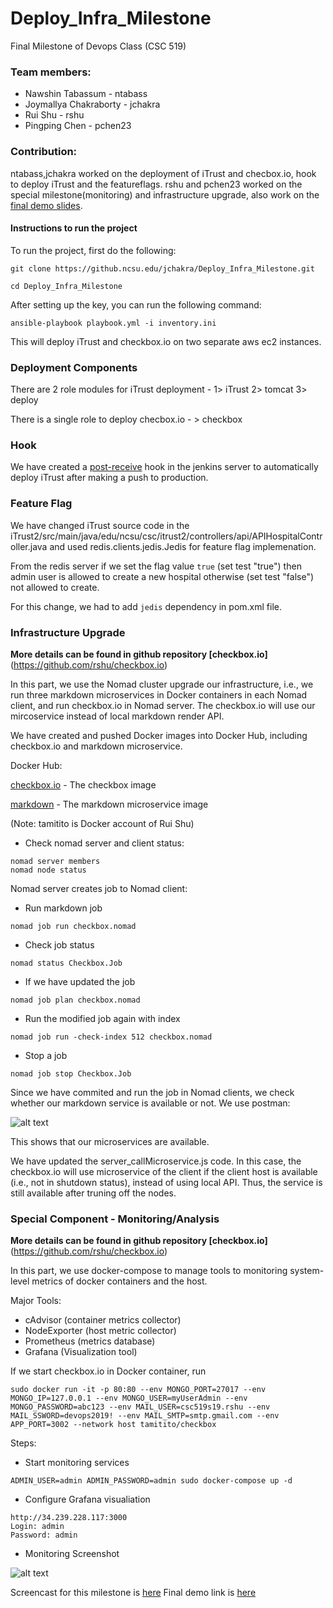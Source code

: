 # Deploy_Infra_Milestone
Final Milestone of Devops Class (CSC 519)

### Team members:
* Nawshin Tabassum - ntabass
* Joymallya Chakraborty - jchakra
* Rui Shu - rshu
* Pingping Chen - pchen23


### Contribution: 
ntabass,jchakra worked on the deployment of iTrust and checbox.io, hook to deploy iTrust and the featureflags. rshu and pchen23 worked on the special milestone(monitoring) and infrastructure upgrade, also work on the [final demo slides](https://docs.google.com/presentation/d/1H3ndPuoWWungxkaeSIxTwQZ05RzQTUDxUoOP-JOssxA/edit#slide=id.g35f391192_00).


#### Instructions to run the project
To run the project, first do the following:

`git clone https://github.ncsu.edu/jchakra/Deploy_Infra_Milestone.git `

`cd Deploy_Infra_Milestone`

After setting up the key, you can run the following command:

`ansible-playbook playbook.yml -i inventory.ini`

This will deploy iTrust and checkbox.io on two separate aws ec2 instances. 



### Deployment Components

There are 2 role modules for iTrust deployment - 1> iTrust 2> tomcat 3> deploy

There is a single role to deploy checbox.io - > checkbox


### Hook 

We have created a [post-receive](https://github.ncsu.edu/jchakra/Deploy_Infra_Milestone/blob/master/post-receive) hook in the jenkins server to automatically deploy iTrust after making a push to production. 

### Feature Flag

We have changed iTrust source code in the iTrust2/src/main/java/edu/ncsu/csc/itrust2/controllers/api/APIHospitalController.java and used redis.clients.jedis.Jedis for feature flag implemenation.

From the redis server if we set the flag value `true` (set test "true") then admin user is allowed to create a new hospital otherwise (set test "false") not allowed to create.


For this change, we had to add `jedis` dependency in pom.xml file.




### Infrastructure Upgrade

**More details can be found in github repository [checkbox.io]**(https://github.com/rshu/checkbox.io)

In this part, we use the Nomad cluster upgrade our infrastructure, i.e., we run three markdown microservices in Docker containers in each Nomad client, and run checkbox.io in Nomad server. The checkbox.io will use our mircoservice instead of local markdown render API.

We have created and pushed Docker images into Docker Hub, including checkbox.io and markdown microservice. 

Docker Hub:

[checkbox.io](https://cloud.docker.com/u/tamitito/repository/docker/tamitito/checkbox) - The checkbox image

[markdown](https://cloud.docker.com/u/tamitito/repository/docker/tamitito/marqdown) - The markdown microservice image

(Note: tamitito is Docker account of Rui Shu)

* Check nomad server and client status:

```
nomad server members
nomad node status
```

Nomad server creates job to Nomad client:

* Run markdown job

```
nomad job run checkbox.nomad
```

* Check job status

```
nomad status Checkbox.Job
```

* If we have updated the job

```
nomad job plan checkbox.nomad
```

* Run the modified job again with index

```
nomad job run -check-index 512 checkbox.nomad
```

* Stop a job

```
nomad job stop Checkbox.Job
```

Since we have commited and run the job in Nomad clients, we check whether our markdown service is available or not. We use postman:

![alt text](https://github.ncsu.edu/jchakra/Deploy_Infra_Milestone/blob/master/postman.png)

This shows that our microservices are available.

We have updated the server_callMicroservice.js code. In this case, the checkbox.io will use microservice of the client if the client host is available (i.e., not in shutdown status), instead of using local API. Thus, the service is still available after truning off the nodes.

### Special Component - Monitoring/Analysis

**More details can be found in github repository [checkbox.io]**(https://github.com/rshu/checkbox.io)

In this part, we use docker-compose to manage tools to monitoring system-level metrics of docker containers and the host. 


Major Tools:

* cAdvisor (container metrics collector)
* NodeExporter (host metric collector)
* Prometheus (metrics database)
* Grafana (Visualization tool)


If we start checkbox.io in Docker container, run

```
sudo docker run -it -p 80:80 --env MONGO_PORT=27017 --env MONGO_IP=127.0.0.1 --env MONGO_USER=myUserAdmin --env MONGO_PASSWORD=abc123 --env MAIL_USER=csc519s19.rshu --env MAIL_SSWORD=devops2019! --env MAIL_SMTP=smtp.gmail.com --env APP_PORT=3002 --network host tamitito/checkbox
```

Steps:

* Start monitoring services

```
ADMIN_USER=admin ADMIN_PASSWORD=admin sudo docker-compose up -d
```

* Configure Grafana visualiation

```
http://34.239.228.117:3000
Login: admin
Password: admin
```
* Monitoring Screenshot

![alt text](https://github.ncsu.edu/jchakra/Deploy_Infra_Milestone/blob/master/Monitoring.png)

Screencast for this milestone is [here](https://drive.google.com/open?id=1yuvSECHQlkArbd-cXF3Tr6ImkAZY-Jrj)
Final demo link is [here](https://drive.google.com/file/d/142DNp7x9AYIEQZlKn1wPWHgzn963WvW4/view?usp=sharing)

